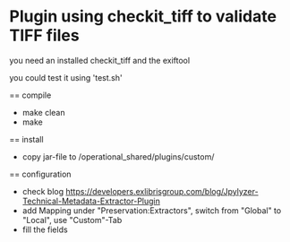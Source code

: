 Plugin using checkit_tiff to validate TIFF files
================================================

you need an installed checkit_tiff and the exiftool

you could test it using 'test.sh'

== compile

* make clean
* make

== install
* copy jar-file to /operational_shared/plugins/custom/

== configuration
* check blog https://developers.exlibrisgroup.com/blog/Jpylyzer-Technical-Metadata-Extractor-Plugin
* add Mapping under "Preservation:Extractors", switch from "Global" to "Local", use
  "Custom"-Tab
* fill the fields


